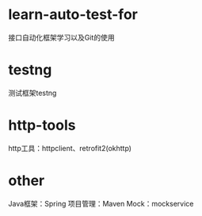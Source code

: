 # learn-auto-test-for
接口自动化框架学习以及Git的使用

# testng
测试框架testng

# http-tools
http工具：httpclient、retrofit2(okhttp)

# other
Java框架：Spring
项目管理：Maven
Mock：mockservice
